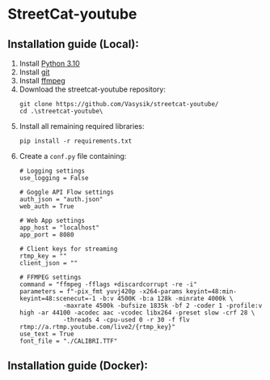 # StreetCat-youtube

## Installation guide (Local):
1) Install [Python 3.10](https://www.python.org/downloads/)
2) Install [git](https://git-scm.com/downloads)
3) Install [ffmpeg](https://ffmpeg.org/download.html)
4) Download the streetcat-youtube repository:
   ```
   git clone https://github.com/Vasysik/streetcat-youtube/
   cd .\streetcat-youtube\
   ```
5) Install all remaining required libraries:
   ```
   pip install -r requirements.txt
   ```
6) Create a ```conf.py``` file containing:
    ```
    # Logging settings
    use_logging = False

    # Goggle API Flow settings
    auth_json = "auth.json"
    web_auth = True

    # Web App settings
    app_host = "localhost"
    app_port = 8080

    # Client keys for streaming
    rtmp_key = ""
    client_json = ""

    # FFMPEG settings
    command = "ffmpeg -fflags +discardcorrupt -re -i"
    parameters = f"-pix_fmt yuvj420p -x264-params keyint=48:min-keyint=48:scenecut=-1 -b:v 4500K -b:a 128k -minrate 4000k \
                -maxrate 4500k -bufsize 1835k -bf 2 -coder 1 -profile:v high -ar 44100 -acodec aac -vcodec libx264 -preset slow -crf 28 \
                -threads 4 -cpu-used 0 -r 30 -f flv rtmp://a.rtmp.youtube.com/live2/{rtmp_key}"
    use_text = True
    font_file = "./CALIBRI.TTF"
    ```

## Installation guide (Docker):
